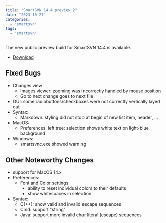 ```yaml
---
title: "SmartSVN 14.4 preview 2"
date: "2023-10-27"
categories: 
  - "smartsvn"
tags: 
  - "smartsvn"
---
```


The new public preview build for SmartSVN 14.4 is available.

- [Download](https://www.smartsvn.com/preview/)

Fixed Bugs
----------
- Changes view
    - Images viewer: zooming was incorrectly handled by mouse position
    - Go to next change goes to next file
- GUI: some radiobuttons/checkboxes were not correctly vertically layed out
- Syntax:
    - Markdown: styling did not stop at begin of new list item, header, ...
- MacOS:
    - Preferences, left tree: selection shows white text on light-blue background
- Windows:
    - smartsvnc.exe showed warning

Other Noteworthy Changes
------------------------
- support for MacOS 14.x
- Preferences:
    - Font and Color settings:
        - ability to reset individual colors to their defaults
        - show whitespaces in selection
- Syntax:
    - C(++): show valid and invalid escape sequences
    - Cmd: support "string"
    - Java: support more invalid char literal (escape) sequences
